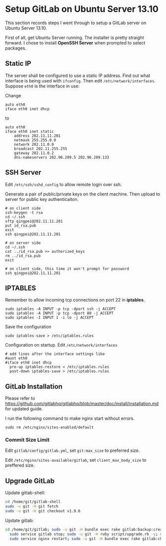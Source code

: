 Setup GitLab on Ubuntu Server 13.10
===================================

This section records steps I went through to setup a GitLab server on Ubuntu Server 13.10.

First of all, get Ubuntu Server running. The installer is pretty straight forward. I chose to install **OpenSSH Server** when prompted to select packages.

Static IP
---------

The server shall be configured to use a static IP address. Find out what interface is being used with `ifconfig`. Then edit `/etc/network/interfaces`. Suppose `eth0` is the interface in use:

Change

~~~~ {.bash}
auto eth0
iface eth0 inet dhcp
~~~~

to

~~~~ {.bash}
auto eth0
iface eth0 inet static
    address 202.11.11.201
    netmask 255.255.0.0
    network 202.11.0.0
    broadcast 202.11.255.255
    gateway 202.11.0.2
    dns-nameservers 202.96.209.5 202.96.209.133
~~~~

SSH Server
----------

Edit `/etc/ssh/sshd_config` to allow remote login over ssh.

Generate a pair of public/private keys on the client machine. Then upload to server for public key authenticaiton.

~~~~ {.bash}
# on client side
ssh-keygen -t rsa
cd ~/.ssh
sftp qingpei@202.11.11.201
put id_rsa.pub
exit
ssh qingpei@202.11.11.201

# on server side
cd ~/.ssh
cat ../id_rsa.pub >> authorized_keys
rm ../id_rsa.pub
exit

# on client side, this time it won't prompt for password
ssh qingpei@202.11.11.201
~~~~

IPTABLES
--------

Remember to allow incoming tcp connections on port 22 in **iptables**.

~~~~ {.bash}
sudo iptables -A INPUT -p tcp -dport ssh -j ACCEPT
sudo iptables -A INPUT -p tcp -dport 80 -j ACCEPT
sudo iptables -I INPUT 1 -i lo -j ACCEPT
~~~~

Save the configuration

~~~~ {.bash}
sudo iptables-save > /etc/iptables.rules
~~~~

Configuration on startup. Edit `/etc/network/interfaces`

~~~~ {.bash}
# add lines after the interface settings like
#auot eth0
#iface eth0 inet dhcp
  pre-up iptables-restore < /etc/iptables.rules
  post-down iptables-save > /etc/iptables.rules
~~~~

GitLab Installation
-------------------

Please refer to <https://github.com/gitlabhq/gitlabhq/blob/master/doc/install/installation.md> for updated guide.

I run the following command to make nginx start without errors.

~~~~ {.bash}
sudo rm /etc/nginx/sites-enabled/default
~~~~

### Commit Size Limit

Edit `gitlab/config/gitlab.yml`, set `git:max_size` to preferred size.

Edit `/etc/nginx/sites-available/gitlab`, set `client_max_body_size` to preffered size.

Upgrade GitLab
--------------

Update gitlab-shell:

```bash
cd /home/git/gitlab-shell
sudo -u git -H git fetch
sudo -u git -H git checkout v1.9.6
```

Update gitlab:

```bash
cd /home/git/gitlab; sudo -u git -H bundle exec rake gitlab:backup:create RAILS_ENV=production; \
  sudo service gitlab stop; sudo -u git -H ruby script/upgrade.rb -y; sudo service gitlab start; \
  sudo service nginx restart; sudo -u git -H bundle exec rake gitlab:check RAILS_ENV=production
```
